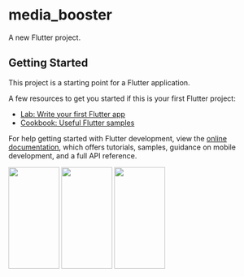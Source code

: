 # media_booster

A new Flutter project.

## Getting Started

This project is a starting point for a Flutter application.

A few resources to get you started if this is your first Flutter project:

- [Lab: Write your first Flutter app](https://docs.flutter.dev/get-started/codelab)
- [Cookbook: Useful Flutter samples](https://docs.flutter.dev/cookbook)

For help getting started with Flutter development, view the
[online documentation](https://docs.flutter.dev/), which offers tutorials,
samples, guidance on mobile development, and a full API reference.



<img src="https://github.com/userkrunal/media_booster/assets/120082312/ea92551e-1413-4a6b-a778-e0a49ec3fa8a"  width="100" height="200">

<img src="https://github.com/userkrunal/media_booster/assets/120082312/34d16dc1-1421-40ea-b585-ff09ed2fd1b0"  width="100" height="200">

<img src="https://github.com/userkrunal/media_booster/assets/120082312/0460c465-9742-4aee-8631-0854d2358014"  width="100" height="200">
